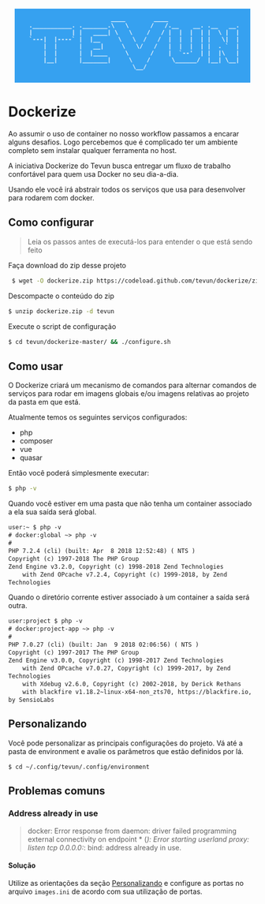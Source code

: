 <p align="center">
  <img
    src="https://raw.githubusercontent.com/tevun/server/master/badge.png"
    height="150px"
    alt="logo"
  />
</p>

# Dockerize

Ao assumir o uso de container no nosso workflow passamos a encarar alguns desafios.
Logo percebemos que é complicado ter um ambiente completo sem instalar qualquer ferramenta no host.

A iniciativa Dockerize do Tevun busca entregar um fluxo de trabalho confortável para quem usa Docker no seu dia-a-dia.

Usando ele você irá abstrair todos os serviços que usa para desenvolver para rodarem com docker.

## Como configurar

> Leia os passos antes de executá-los para entender o que está sendo feito

Faça download do zip desse projeto
```bash
 $ wget -O dockerize.zip https://codeload.github.com/tevun/dockerize/zip/master
```

Descompacte o conteúdo do zip
```bash
$ unzip dockerize.zip -d tevun
```

Execute o script de configuração
```bash
$ cd tevun/dockerize-master/ && ./configure.sh
```

## Como usar

O Dockerize criará um mecanismo de comandos para alternar comandos de serviços para rodar em imagens globais e/ou imagens relativas ao projeto da pasta em que está.

Atualmente temos os seguintes serviços configurados:
 - php
 - composer
 - vue
 - quasar

 Então você poderá simplesmente executar:
```bash
$ php -v
```

Quando você estiver em uma pasta que não tenha um container associado a ela sua saída será global.
```
user:~ $ php -v
# docker:global ~> php -v
#
PHP 7.2.4 (cli) (built: Apr  8 2018 12:52:48) ( NTS )
Copyright (c) 1997-2018 The PHP Group
Zend Engine v3.2.0, Copyright (c) 1998-2018 Zend Technologies
    with Zend OPcache v7.2.4, Copyright (c) 1999-2018, by Zend Technologies
```

Quando o diretório corrente estiver associado à um container a saída será outra.
```
user:project $ php -v
# docker:project-app ~> php -v
#
PHP 7.0.27 (cli) (built: Jan  9 2018 02:06:56) ( NTS )
Copyright (c) 1997-2017 The PHP Group
Zend Engine v3.0.0, Copyright (c) 1998-2017 Zend Technologies
    with Zend OPcache v7.0.27, Copyright (c) 1999-2017, by Zend Technologies
    with Xdebug v2.6.0, Copyright (c) 2002-2018, by Derick Rethans
    with blackfire v1.18.2~linux-x64-non_zts70, https://blackfire.io, by SensioLabs
```

## Personalizando

Você pode personalizar as principais configurações do projeto.
Vá até a pasta de environment e avalie os parâmetros que estão definidos por lá.
```
$ cd ~/.config/tevun/.config/environment
```

## Problemas comuns

### Address already in use
> docker: Error response from daemon: driver failed programming external connectivity on endpoint * (*): Error starting userland proxy: listen tcp 0.0.0.0:*: bind: address already in use.

#### Solução
Utilize as orientações da seção [Personalizando](#personalizando) e configure as portas no arquivo `images.ini` de acordo com sua utilização de portas.